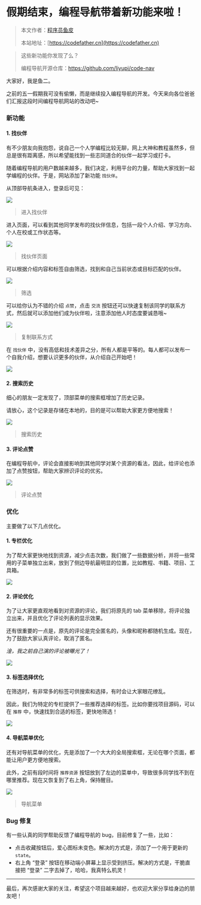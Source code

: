 # 假期结束，编程导航带着新功能来啦！

> 本文作者：[程序员鱼皮](https://yuyuanweb.feishu.cn/wiki/Abldw5WkjidySxkKxU2cQdAtnah)
>
> 本站地址：[https://codefather.cn](https://codefather.cn)

> 这些新功能你发现了么？
>
> 编程导航开源仓库：https://github.com/liyupi/code-nav

大家好，我是鱼二。

之前的五一假期我可没有偷懒，而是继续投入编程导航的开发。今天来向各位爸爸们汇报这段时间编程导航网站的改动吧~

### **新功能**

#### 1. 找伙伴

有不少朋友向我抱怨，说自己一个人学编程比较无聊，网上大神和教程虽然多，但总是很有距离感，所以希望能找到一些志同道合的伙伴一起学习或打卡。

随着编程导航的用户数越来越多，我们决定，利用平台的力量，帮助大家找到一起学编程的伙伴。于是，网站添加了新功能 `找伙伴`。

从顶部导航条进入，登录后可见：

![](https://pic.yupi.icu/5563/202311081445178.png)

> 进入找伙伴

进入页面，可以看到其他同学发布的找伙伴信息，包括一段个人介绍、学习方向、个人在校或工作状态等。

![](https://pic.yupi.icu/5563/202311081445103.png)

> 找伙伴页面

可以根据介绍内容和标签自由筛选，找到和自己当前状态或目标匹配的伙伴。

![](https://pic.yupi.icu/5563/202311081445127.png)

> 筛选

可以给你认为不错的介绍 `点赞`，点击 `交流` 按钮还可以快速复制该同学的联系方式，然后就可以添加他们成为伙伴啦，注意添加他人时态度要诚恳哦~

![](https://pic.yupi.icu/5563/202311081445091.png)

> 复制联系方式

在 `找伙伴` 中，没有高低和技术差异之分，所有人都是平等的。每人都可以发布一个自我介绍，想要认识更多的伙伴，从介绍自己开始吧！

![](https://pic.yupi.icu/5563/202311081445147.png)

#### 2. 搜索历史

细心的朋友一定发现了，顶部菜单的搜索框增加了历史记录。

请放心，这个记录是存储在本地的，目的是可以帮助大家更方便地搜索！

![](https://pic.yupi.icu/5563/202311081445102.png)

> 搜索历史

#### 3. 评论点赞

在编程导航中，评论会直接影响到其他同学对某个资源的看法，因此，给评论也添加了点赞按钮，帮助大家辨识评论的优劣。

![](https://pic.yupi.icu/5563/202311081445717.png)

> 评论点赞

### **优化**

主要做了以下几点优化。

#### 1. 专栏优化

为了帮大家更快地找到资源，减少点击次数，我们做了一些数据分析，并将一些常用的子菜单独立出来，放到了侧边导航最明显的位置，比如教程、书籍、项目、工具箱。

![](https://pic.yupi.icu/5563/202311081445775.png)

#### 2. 评论优化

为了让大家更直观地看到对资源的评论，我们将原先的 tab 菜单移除，将评论独立出来，并且优化了评论列表的显示效果。

还有很重要的一点是，原先的评论是完全匿名的，头像和昵称都随机生成。现在，为了鼓励大家认真评论，取消了匿名。

*淦，我之前自己演的评论被曝光了！*

![](https://pic.yupi.icu/5563/202311081445763.png)

#### 3. 标签选择优化

在筛选时，有非常多的标签可供搜索和选择，有时会让大家眼花缭乱。

因此，我们为特定的专栏提供了一些推荐选择的标签。比如你要找项目源码，可以在 `推荐` 中，快速找到合适的标签，更快地筛选！

![](https://pic.yupi.icu/5563/202311081445834.png)

#### 4. 导航菜单优化

还有对导航菜单的优化，先是添加了一个大大的全局搜索框，无论在哪个页面，都能让用户更方便地搜索。

此外，之前有段时间将 `推荐资源` 按钮放到了左边的菜单中，导致很多同学找不到在哪里推荐。现在又恢复到了右上角，保持醒目。

![](https://pic.yupi.icu/5563/202311081445757.png)

> 导航菜单

### **Bug 修复**

有一些认真的同学帮助反馈了编程导航的 bug，目前修复了一些，比如：

- 点击收藏按钮后，爱心图标未变色。解决的方式是，添加了一个用于更新的 `state`。
- 右上角 “登录” 按钮在移动端小屏幕上显示受到挤压。解决的方式是，干脆直接把 “登录” 二字去掉了，哈哈，我真特么机灵！



------



最后，再次感谢大家的关注，希望这个项目越来越好，也欢迎大家分享给身边的朋友吧！